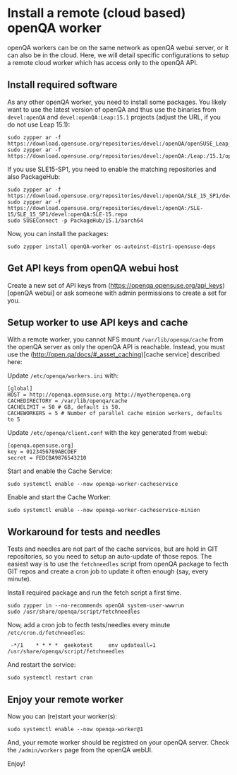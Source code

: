 # Install a remote (cloud based) openQA worker

openQA workers can be on the same network as openQA webui server, or it can also be in the cloud.
Here, we will detail specific configurations to setup a remote cloud worker which has access only to the openQA API.

## Install required software

As any other openQA worker, you need to install some packages.
You likely want to use the latest version of openQA and thus use the binaries from `devel:openQA` and `devel:openQA:Leap:15.1` projects (adjust the URL, if you do not use Leap 15.1):
```
sudo zypper ar -f https://download.opensuse.org/repositories/devel:/openQA/openSUSE_Leap_15.1/devel:openQA.repo
sudo zypper ar -f https://download.opensuse.org/repositories/devel:/openQA:/Leap:/15.1/openSUSE_Leap_15.1/devel:openQA:Leap:15.1.repo
```

If you use SLE15-SP1, you need to enable the matching repositories and also PackageHub:
```
sudo zypper ar -f https://download.opensuse.org/repositories/devel:/openQA/SLE_15_SP1/devel:openQA.repo
sudo zypper ar -f https://download.opensuse.org/repositories/devel:/openQA:/SLE-15/SLE_15_SP1/devel:openQA:SLE-15.repo
sudo SUSEConnect -p PackageHub/15.1/aarch64
```

Now, you can install the packages:
```
sudo zypper install openQA-worker os-autoinst-distri-opensuse-deps
```


## Get API keys from openQA webui host

Create a new set of API keys from (https://openqa.opensuse.org/api_keys)[openQA webui] or ask someone with admin permissions to create a set for you.


## Setup worker to use API keys and cache

With a remote worker, you cannot NFS mount `/var/lib/openqa/cache` from the openQA server as only the openQA API is reachable. Instead, you must use the (http://open.qa/docs/#_asset_caching)[cache service] described here:

Update `/etc/openqa/workers.ini` with:

```
[global]
HOST = http://openqa.opensuse.org http://myotheropenqa.org
CACHEDIRECTORY = /var/lib/openqa/cache
CACHELIMIT = 50 # GB, default is 50.
CACHEWORKERS = 5 # Number of parallel cache minion workers, defaults to 5
```

Update `/etc/openqa/client.conf` with the key generated from webui:

```
[openqa.opensuse.org]
key = 0123456789ABCDEF
secret = FEDCBA9876543210
```

Start and enable the Cache Service:
```
sudo systemctl enable --now openqa-worker-cacheservice
```

Enable and start the Cache Worker:
```
sudo systemctl enable --now openqa-worker-cacheservice-minion
```


## Workaround for tests and needles

Tests and needles are not part of the cache services, but are hold in GIT repositories, so you need to setup an auto-update of those repos. The easiest way is to use the `fetchneedles` script from openQA package to fecth GIT repos and create a cron job to update it often enough (say, every minute).

Install required package and run the fetch script a first time.
```
sudo zypper in --no-recommends openQA system-user-wwwrun
sudo /usr/share/openqa/script/fetchneedles
```

Now, add a cron job to fecth tests/needles every minute `/etc/cron.d/fetchneedles`:
```
 -*/1    * * * *  geekotest     env updateall=1 /usr/share/openqa/script/fetchneedles
```

And restart the service:
```
sudo systemctl restart cron
```

## Enjoy your remote worker


Now you can (re)start your worker(s):
```
sudo systemctl enable --now openqa-worker@1
```

And, your remote worker should be registred on your openQA server. Check the `/admin/workers` page from the openQA webUI.

Enjoy!
